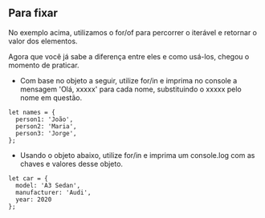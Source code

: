 ## Para fixar
No exemplo acima, utilizamos o for/of para percorrer o iterável e retornar o valor dos elementos.

Agora que você já sabe a diferença entre eles e como usá-los, chegou o momento de praticar.

* Com base no objeto a seguir, utilize for/in e imprima no console a mensagem 'Olá, xxxxx' para cada nome, substituindo o xxxxx pelo nome em questão.
```
let names = {
  person1: 'João',
  person2: 'Maria',
  person3: 'Jorge',
};
```
* Usando o objeto abaixo, utilize for/in e imprima um console.log com as chaves e valores desse objeto.
```
let car = {
  model: 'A3 Sedan',
  manufacturer: 'Audi',
  year: 2020
};
```